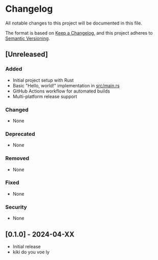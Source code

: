 # Changelog

All notable changes to this project will be documented in this file.

The format is based on [Keep a Changelog](https://keepachangelog.com/en/1.0.0/),
and this project adheres to [Semantic Versioning](https://semver.org/spec/v2.0.0.html).

## [Unreleased]

### Added

- Initial project setup with Rust
- Basic "Hello, world!" implementation in [src/main.rs](src/main.rs)
- GitHub Actions workflow for automated builds
- Multi-platform release support

### Changed

- None

### Deprecated

- None

### Removed

- None

### Fixed

- None

### Security

- None

## [0.1.0] - 2024-04-XX

- Initial release
- kiki do you voe ly
